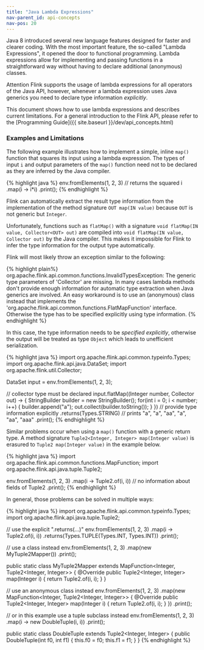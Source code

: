 ```yaml
---
title: "Java Lambda Expressions"
nav-parent_id: api-concepts
nav-pos: 20
---
```

<!--
Licensed to the Apache Software Foundation (ASF) under one
or more contributor license agreements.  See the NOTICE file
distributed with this work for additional information
regarding copyright ownership.  The ASF licenses this file
to you under the Apache License, Version 2.0 (the
"License"); you may not use this file except in compliance
with the License.  You may obtain a copy of the License at

  http://www.apache.org/licenses/LICENSE-2.0

Unless required by applicable law or agreed to in writing,
software distributed under the License is distributed on an
"AS IS" BASIS, WITHOUT WARRANTIES OR CONDITIONS OF ANY
KIND, either express or implied.  See the License for the
specific language governing permissions and limitations
under the License.
-->

Java 8 introduced several new language features designed for faster and clearer coding. With the most important feature,
the so-called "Lambda Expressions", it opened the door to functional programming. Lambda expressions allow for implementing and
passing functions in a straightforward way without having to declare additional (anonymous) classes.

<span class="label label-danger">Attention</span> Flink supports the usage of lambda expressions for all operators of the Java API, however, whenever a lambda expression uses Java generics you need to declare type information *explicitly*. 

This document shows how to use lambda expressions and describes current limitations. For a general introduction to the
Flink API, please refer to the [Programming Guide]({{ site.baseurl }}/dev/api_concepts.html)

### Examples and Limitations

The following example illustrates how to implement a simple, inline `map()` function that squares its input using a lambda expression.
The types of input `i` and output parameters of the `map()` function need not to be declared as they are inferred by the Java compiler.

{% highlight java %}
env.fromElements(1, 2, 3)
// returns the squared i
.map(i -> i*i)
.print();
{% endhighlight %}

Flink can automatically extract the result type information from the implementation of the method signature `OUT map(IN value)` because `OUT` is not generic but `Integer`.

Unfortunately, functions such as `flatMap()` with a signature `void flatMap(IN value, Collector<OUT> out)` are compiled into `void flatMap(IN value, Collector out)` by the Java compiler. This makes it impossible for Flink to infer the type information for the output type automatically.

Flink will most likely throw an exception similar to the following:

{% highlight plain%}
org.apache.flink.api.common.functions.InvalidTypesException: The generic type parameters of 'Collector' are missing.
    In many cases lambda methods don't provide enough information for automatic type extraction when Java generics are involved.
    An easy workaround is to use an (anonymous) class instead that implements the 'org.apache.flink.api.common.functions.FlatMapFunction' interface.
    Otherwise the type has to be specified explicitly using type information.
{% endhighlight %}

In this case, the type information needs to be *specified explicitly*, otherwise the output will be treated as type `Object` which leads to unefficient serialization.

{% highlight java %}
import org.apache.flink.api.common.typeinfo.Types;
import org.apache.flink.api.java.DataSet;
import org.apache.flink.util.Collector;

DataSet<Integer> input = env.fromElements(1, 2, 3);

// collector type must be declared
input.flatMap((Integer number, Collector<String> out) -> {
    StringBuilder builder = new StringBuilder();
    for(int i = 0; i < number; i++) {
        builder.append("a");
        out.collect(builder.toString());
    }
})
// provide type information explicitly
.returns(Types.STRING)
// prints "a", "a", "aa", "a", "aa", "aaa"
.print();
{% endhighlight %}

Similar problems occur when using a `map()` function with a generic return type. A method signature `Tuple2<Integer, Integer> map(Integer value)` is erasured to `Tuple2 map(Integer value)` in the example below.

{% highlight java %}
import org.apache.flink.api.common.functions.MapFunction;
import org.apache.flink.api.java.tuple.Tuple2;

env.fromElements(1, 2, 3)
    .map(i -> Tuple2.of(i, i))    // no information about fields of Tuple2
    .print();
{% endhighlight %}

In general, those problems can be solved in multiple ways:

{% highlight java %}
import org.apache.flink.api.common.typeinfo.Types;
import org.apache.flink.api.java.tuple.Tuple2;

// use the explicit ".returns(...)"
env.fromElements(1, 2, 3)
    .map(i -> Tuple2.of(i, i))
    .returns(Types.TUPLE(Types.INT, Types.INT))
    .print();

// use a class instead
env.fromElements(1, 2, 3)
    .map(new MyTuple2Mapper())
    .print();

public static class MyTuple2Mapper extends MapFunction<Integer, Tuple2<Integer, Integer>> {
    @Override
    public Tuple2<Integer, Integer> map(Integer i) {
        return Tuple2.of(i, i);
    }
}

// use an anonymous class instead
env.fromElements(1, 2, 3)
    .map(new MapFunction<Integer, Tuple2<Integer, Integer>> {
        @Override
        public Tuple2<Integer, Integer> map(Integer i) {
            return Tuple2.of(i, i);
        }
    })
    .print();

// or in this example use a tuple subclass instead
env.fromElements(1, 2, 3)
    .map(i -> new DoubleTuple(i, i))
    .print();

public static class DoubleTuple extends Tuple2<Integer, Integer> {
    public DoubleTuple(int f0, int f1) {
        this.f0 = f0;
        this.f1 = f1;
    }
}
{% endhighlight %}